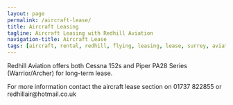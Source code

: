 ```yaml
---
layout: page
permalink: /aircraft-lease/
title: Aircraft Leasing
tagline: Aircraft Leasing with Redhill Aviation
navigation-title: Aircraft Lease
tags: [aircraft, rental, redhill, flying, leasing, lease, surrey, aviation]
---
```


<div>
<div>
<p>Redhill Aviation offers both Cessna 152s and Piper PA28 Series (Warrior/Archer) for long-term lease.</p>
</div>

<div>
<p>For more information contact the aircraft lease section on 01737 822855 or redhillair@hotmail.co.uk</p>
</div>
